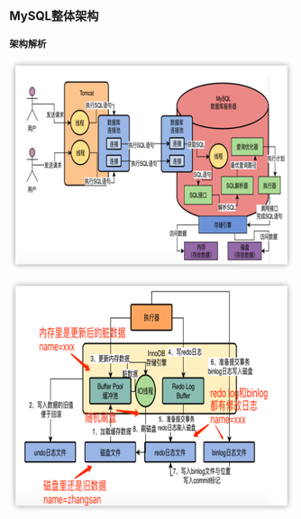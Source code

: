 ## MySQL整体架构

### 架构解析

<img src="MySQL%E6%9E%B6%E6%9E%84/image-20210506063443484.png" alt="image-20210506063443484" style="zoom:50%;" />

![image-20210506063106059](MySQL%E6%9E%B6%E6%9E%84/image-20210506063106059.png)


